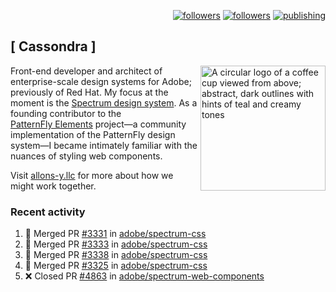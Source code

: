 <p align="right"><a rel="me" href="https://front-end.social/@castastrophe">
    <img alt="followers" title="Follow me on Mastodon" src="https://img.shields.io/mastodon/follow/109297102751309835?domain=https%3A%2F%2Ffront-end.social&label=Follow&logo=mastodon&logoColor=white&style=for-the-badge&labelColor=008080&color=006969"/></a>
  <a href="https://codepen.io/castastrophe/">
    <img alt="followers" title="Follow me on CodePen" src="https://img.shields.io/badge/23-1?color=640464&labelColor=7c007c&style=for-the-badge&logo=codepen&label=Follow"/></a>
<a href="https://castastrophe.medium.com/">
    <img alt="publishing" title="View articles on Medium" src="https://img.shields.io/badge/107-1?color=666&labelColor=444&label=subscribe&logo=medium&logoColor=white&style=for-the-badge"/></a>
</p>

## [&nbsp;Cassondra&nbsp;]

<img align="right" src="https://github-production-user-asset-6210df.s3.amazonaws.com/1840295/253016758-ba468774-1cd3-42c2-8f43-947b5eeb5edf.png" height="200" alt="A circular logo of a coffee cup viewed from above; abstract, dark outlines with hints of teal and creamy tones">

Front-end developer and architect of enterprise-scale design systems for Adobe; previously of Red Hat. My focus at the moment is the [Spectrum design system](https://github.com/adobe/spectrum-css). As a founding contributor to the [PatternFly&nbsp;Elements](https://github.com/patternfly/patternfly-elements) project&mdash;a community implementation of the PatternFly design system&mdash;I became intimately familiar with the nuances of styling web components.

Visit [allons-y.llc](http://allons-y.llc/) for more about how we might work together.

### Recent activity

<!--START_SECTION:activity-->
1. 🎉 Merged PR [#3331](https://github.com/adobe/spectrum-css/pull/3331) in [adobe/spectrum-css](https://github.com/adobe/spectrum-css)
2. 🎉 Merged PR [#3333](https://github.com/adobe/spectrum-css/pull/3333) in [adobe/spectrum-css](https://github.com/adobe/spectrum-css)
3. 🎉 Merged PR [#3338](https://github.com/adobe/spectrum-css/pull/3338) in [adobe/spectrum-css](https://github.com/adobe/spectrum-css)
4. 🎉 Merged PR [#3325](https://github.com/adobe/spectrum-css/pull/3325) in [adobe/spectrum-css](https://github.com/adobe/spectrum-css)
5. ❌ Closed PR [#4863](https://github.com/adobe/spectrum-web-components/pull/4863) in [adobe/spectrum-web-components](https://github.com/adobe/spectrum-web-components)
<!--END_SECTION:activity-->

